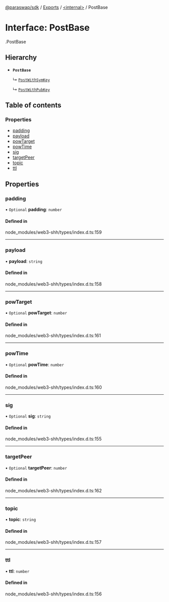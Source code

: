 [@paraswap/sdk](../README.md) / [Exports](../modules.md) / [<internal\>](../modules/internal_.md) / PostBase

# Interface: PostBase

[<internal>](../modules/internal_.md).PostBase

## Hierarchy

- **`PostBase`**

  ↳ [`PostWithSymKey`](internal_.PostWithSymKey.md)

  ↳ [`PostWithPubKey`](internal_.PostWithPubKey.md)

## Table of contents

### Properties

- [padding](internal_.PostBase.md#padding)
- [payload](internal_.PostBase.md#payload)
- [powTarget](internal_.PostBase.md#powtarget)
- [powTime](internal_.PostBase.md#powtime)
- [sig](internal_.PostBase.md#sig)
- [targetPeer](internal_.PostBase.md#targetpeer)
- [topic](internal_.PostBase.md#topic)
- [ttl](internal_.PostBase.md#ttl)

## Properties

### padding

• `Optional` **padding**: `number`

#### Defined in

node_modules/web3-shh/types/index.d.ts:159

___

### payload

• **payload**: `string`

#### Defined in

node_modules/web3-shh/types/index.d.ts:158

___

### powTarget

• `Optional` **powTarget**: `number`

#### Defined in

node_modules/web3-shh/types/index.d.ts:161

___

### powTime

• `Optional` **powTime**: `number`

#### Defined in

node_modules/web3-shh/types/index.d.ts:160

___

### sig

• `Optional` **sig**: `string`

#### Defined in

node_modules/web3-shh/types/index.d.ts:155

___

### targetPeer

• `Optional` **targetPeer**: `number`

#### Defined in

node_modules/web3-shh/types/index.d.ts:162

___

### topic

• **topic**: `string`

#### Defined in

node_modules/web3-shh/types/index.d.ts:157

___

### ttl

• **ttl**: `number`

#### Defined in

node_modules/web3-shh/types/index.d.ts:156
